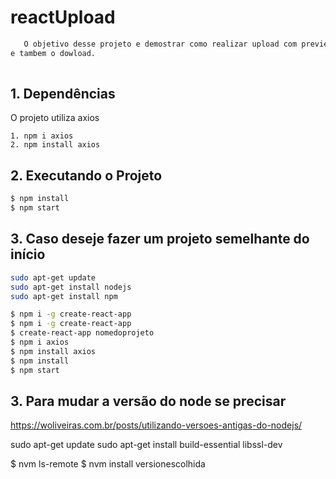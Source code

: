 # reactUpload


```sh
   O objetivo desse projeto e demostrar como realizar upload com preview da imagem 
e tambem o dowload.
  
```


 
## 1. Dependências

O projeto utiliza axios

    1. npm i axios
    2. npm install axios   
  
 
## 2. Executando o Projeto
  

```sh
$ npm install
$ npm start

```

## 3. Caso deseje fazer um projeto semelhante do início
  

```sh
sudo apt-get update
sudo apt-get install nodejs
sudo apt-get install npm

$ npm i -g create-react-app
$ npm i -g create-react-app
$ create-react-app nomedoprojeto
$ npm i axios
$ npm install axios
$ npm install
$ npm start

```

## 3. Para mudar a versão do node se precisar
https://woliveiras.com.br/posts/utilizando-versoes-antigas-do-nodejs/

sudo apt-get update
sudo apt-get install build-essential libssl-dev

$ nvm ls-remote
$ nvm install  versionescolhida
